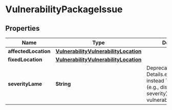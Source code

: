 # VulnerabilityPackageIssue

## Properties
Name | Type | Description | Notes
------------ | ------------- | ------------- | -------------
**affectedLocation** | [**VulnerabilityVulnerabilityLocation**](VulnerabilityVulnerabilityLocation.md) |  |  [optional]
**fixedLocation** | [**VulnerabilityVulnerabilityLocation**](VulnerabilityVulnerabilityLocation.md) |  |  [optional]
**severityLame** | **String** | Deprecated, use Details.effective_severity instead The severity (e.g., distro assigned severity) for this vulnerability. |  [optional]
